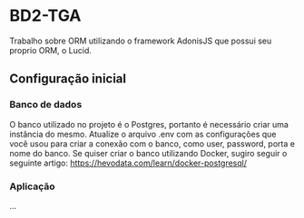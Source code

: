 # BD2-TGA
Trabalho sobre ORM utilizando o framework AdonisJS que possui seu proprio ORM, o Lucid.

## Configuração inicial

### Banco de dados
O banco utilizado no projeto é o Postgres, portanto é necessário criar uma instância do mesmo. Atualize o arquivo .env com as configurações que você usou para criar a conexão com o banco, como user, password, porta e nome do banco. Se quiser criar o banco utilizando Docker, sugiro seguir o seguinte artigo: https://hevodata.com/learn/docker-postgresql/

### Aplicação
...
